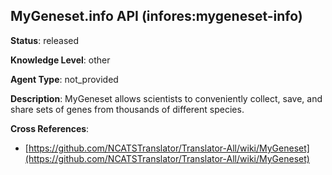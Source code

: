 [//]: # (DO NOT MANUALLY EDIT THIS FILE. IT IS GENERATED FROM A TEMPLATE.)

## MyGeneset.info API (infores:mygeneset-info)

**Status**: released
  
**Knowledge Level**: other
  
**Agent Type**: not_provided

**Description**: MyGeneset allows scientists to conveniently collect, save, and share sets of genes  from thousands of different species.

**Cross References**:

- [https://github.com/NCATSTranslator/Translator-All/wiki/MyGeneset](https://github.com/NCATSTranslator/Translator-All/wiki/MyGeneset)

